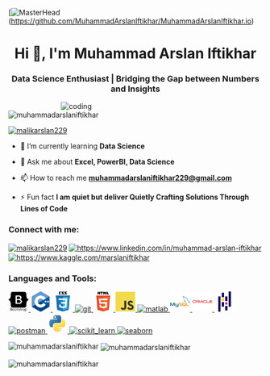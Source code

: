 [![MasterHead](https://static.wixstatic.com/media/3eee0b_8b6780c6bd8245ecafdbe55d8db7e2df~mv2.gif )(https://github.com/MuhammadArslanIftikhar/MuhammadArslanIftikhar.io)
<h1 align="center">Hi 👋, I'm Muhammad Arslan Iftikhar</h1>
<h3 align="center">Data Science Enthusiast | Bridging the Gap between Numbers and Insights</h3>
<img align="right" alt="coding" width="400" src="https://miro.medium.com/v2/resize:fit:1400/1*1NB2SwOFAzX88y8D9cLb4A.gif">

<p align="left"> <img src="https://komarev.com/ghpvc/?username=muhammadarslaniftikhar&label=Profile%20views&color=0e75b6&style=flat" alt="muhammadarslaniftikhar" /> </p>

<p align="left"> <a href="https://twitter.com/malikarslan229" target="blank"><img src="https://img.shields.io/twitter/follow/malikarslan229?logo=twitter&style=for-the-badge" alt="malikarslan229" /></a> </p>

- 🌱 I’m currently learning **Data Science**

- 💬 Ask me about **Excel, PowerBI, Data Science**

- 📫 How to reach me **muhammadarslaniftikhar229@gmail.com**

- ⚡ Fun fact **I am quiet but deliver Quietly Crafting Solutions Through Lines of Code**

<h3 align="left">Connect with me:</h3>
<p align="left">
<a href="https://twitter.com/malikarslan229" target="blank"><img align="center" src="https://raw.githubusercontent.com/rahuldkjain/github-profile-readme-generator/master/src/images/icons/Social/twitter.svg" alt="malikarslan229" height="30" width="40" /></a>
<a href="https://linkedin.com/in/https://www.linkedin.com/in/muhammad-arslan-iftikhar" target="blank"><img align="center" src="https://raw.githubusercontent.com/rahuldkjain/github-profile-readme-generator/master/src/images/icons/Social/linked-in-alt.svg" alt="https://www.linkedin.com/in/muhammad-arslan-iftikhar" height="30" width="40" /></a>
<a href="https://kaggle.com/https://www.kaggle.com/marslaniftikhar" target="blank"><img align="center" src="https://raw.githubusercontent.com/rahuldkjain/github-profile-readme-generator/master/src/images/icons/Social/kaggle.svg" alt="https://www.kaggle.com/marslaniftikhar" height="30" width="40" /></a>
</p>

<h3 align="left">Languages and Tools:</h3>
<p align="left"> <a href="https://getbootstrap.com" target="_blank" rel="noreferrer"> <img src="https://raw.githubusercontent.com/devicons/devicon/master/icons/bootstrap/bootstrap-plain-wordmark.svg" alt="bootstrap" width="40" height="40"/> </a> <a href="https://www.w3schools.com/cpp/" target="_blank" rel="noreferrer"> <img src="https://raw.githubusercontent.com/devicons/devicon/master/icons/cplusplus/cplusplus-original.svg" alt="cplusplus" width="40" height="40"/> </a> <a href="https://www.w3schools.com/css/" target="_blank" rel="noreferrer"> <img src="https://raw.githubusercontent.com/devicons/devicon/master/icons/css3/css3-original-wordmark.svg" alt="css3" width="40" height="40"/> </a> <a href="https://git-scm.com/" target="_blank" rel="noreferrer"> <img src="https://www.vectorlogo.zone/logos/git-scm/git-scm-icon.svg" alt="git" width="40" height="40"/> </a> <a href="https://www.w3.org/html/" target="_blank" rel="noreferrer"> <img src="https://raw.githubusercontent.com/devicons/devicon/master/icons/html5/html5-original-wordmark.svg" alt="html5" width="40" height="40"/> </a> <a href="https://developer.mozilla.org/en-US/docs/Web/JavaScript" target="_blank" rel="noreferrer"> <img src="https://raw.githubusercontent.com/devicons/devicon/master/icons/javascript/javascript-original.svg" alt="javascript" width="40" height="40"/> </a> <a href="https://www.mathworks.com/" target="_blank" rel="noreferrer"> <img src="https://upload.wikimedia.org/wikipedia/commons/2/21/Matlab_Logo.png" alt="matlab" width="40" height="40"/> </a> <a href="https://www.mysql.com/" target="_blank" rel="noreferrer"> <img src="https://raw.githubusercontent.com/devicons/devicon/master/icons/mysql/mysql-original-wordmark.svg" alt="mysql" width="40" height="40"/> </a> <a href="https://www.oracle.com/" target="_blank" rel="noreferrer"> <img src="https://raw.githubusercontent.com/devicons/devicon/master/icons/oracle/oracle-original.svg" alt="oracle" width="40" height="40"/> </a> <a href="https://pandas.pydata.org/" target="_blank" rel="noreferrer"> <img src="https://raw.githubusercontent.com/devicons/devicon/2ae2a900d2f041da66e950e4d48052658d850630/icons/pandas/pandas-original.svg" alt="pandas" width="40" height="40"/> </a> <a href="https://postman.com" target="_blank" rel="noreferrer"> <img src="https://www.vectorlogo.zone/logos/getpostman/getpostman-icon.svg" alt="postman" width="40" height="40"/> </a> <a href="https://www.python.org" target="_blank" rel="noreferrer"> <img src="https://raw.githubusercontent.com/devicons/devicon/master/icons/python/python-original.svg" alt="python" width="40" height="40"/> </a> <a href="https://scikit-learn.org/" target="_blank" rel="noreferrer"> <img src="https://upload.wikimedia.org/wikipedia/commons/0/05/Scikit_learn_logo_small.svg" alt="scikit_learn" width="40" height="40"/> </a> <a href="https://seaborn.pydata.org/" target="_blank" rel="noreferrer"> <img src="https://seaborn.pydata.org/_images/logo-mark-lightbg.svg" alt="seaborn" width="40" height="40"/> </a> </p>

<p><img align="left" src="https://github-readme-stats.vercel.app/api/top-langs?username=muhammadarslaniftikhar&show_icons=true&locale=en&layout=compact" alt="muhammadarslaniftikhar" /></p>

<p>&nbsp;<img align="center" src="https://github-readme-stats.vercel.app/api?username=muhammadarslaniftikhar&show_icons=true&locale=en" alt="muhammadarslaniftikhar" /></p>

<p><img align="center" src="https://github-readme-streak-stats.herokuapp.com/?user=muhammadarslaniftikhar&" alt="muhammadarslaniftikhar" /></p>

